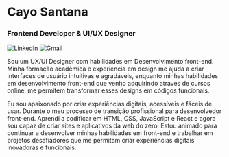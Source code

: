 # Cayo Santana 
### Frontend Developer & UI/UX Designer

[![LinkedIn](https://img.shields.io/badge/LinkedIn-F7DF1E?style=for-the-badge&logo=linkedin&logoColor=black)](https://www.linkedin.com/in/cayosantana/) [![Gmail](https://img.shields.io/badge/Gmail-F7DF1E?style=for-the-badge&logo=gmail&logoColor=black)](mailto:cc.santana.js@gmail.com)

Sou um UX/UI Designer com habilidades em Desenvolvimento front-end. Minha formação acadêmica e experiência em design me ajuda a criar interfaces de usuário intuitivas e agradáveis, enquanto minhas habilidades em desenvolvimento front-end que venho adquirindo através de cursos online, me permitem transformar esses designs em códigos funcionais. 

Eu sou apaixonado por criar experiências digitais, acessíveis e fáceis de usar. Durante o meu processo de transição profissional para desenvolvedor front-end. Aprendi a codificar em HTML, CSS, JavaScript e React e agora sou capaz de criar sites e aplicativos da web do zero. Estou animado para continuar a desenvolver minhas habilidades em front-end e trabalhar em projetos desafiadores que me permitam criar experiências digitais inovadoras e funcionais.

<!--
**cayosantana/cayosantana** is a ✨ _special_ ✨ repository because its `README.md` (this file) appears on your GitHub profile.

Here are some ideas to get you started:

- 🔭 I’m currently working on ...
- 🌱 I’m currently learning ...
- 👯 I’m looking to collaborate on ...
- 🤔 I’m looking for help with ...
- 💬 Ask me about ...
- 📫 How to reach me: ...
- 😄 Pronouns: ...
- ⚡ Fun fact: ...
-->

